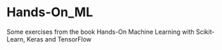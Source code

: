 # Hands-On_ML
Some exercises from the book Hands-On Machine Learning with Scikit-Learn, Keras and TensorFlow
